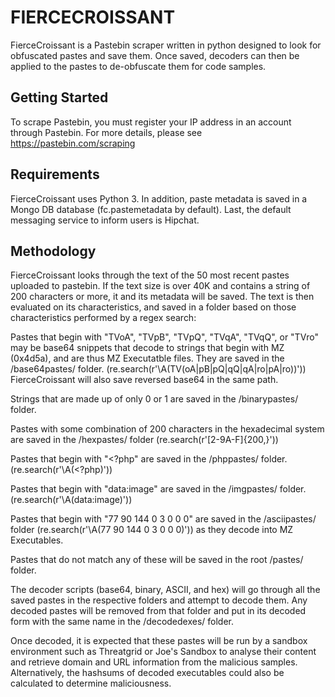 # FIERCECROISSANT

FierceCroissant is a Pastebin scraper written in python designed to look for obfuscated pastes and save them. Once saved, decoders can then be applied to the pastes to de-obfuscate them for code samples.

## Getting Started

To scrape Pastebin, you must register your IP address in an account through Pastebin. For more details, please see https://pastebin.com/scraping

## Requirements

FierceCroissant uses Python 3. In addition, paste metadata is saved in a Mongo DB database (fc.pastemetadata by default). Last, the default messaging service to inform users is Hipchat.

## Methodology

FierceCroissant looks through the text of the 50 most recent pastes uploaded to pastebin. If the text size is over 40K and contains a string of 200 characters or more, it and its metadata will be saved. The text is then evaluated on its characteristics, and saved in a folder based on those characteristics performed by a regex search:

Pastes that begin with "TVoA", "TVpB", "TVpQ", "TVqA", "TVqQ", or "TVro" may be base64 snippets that decode to strings that begin with MZ (0x4d5a), and are thus MZ Executatble files. They are saved in the /base64pastes/ folder. (re.search(r'\A(TV(oA|pB|pQ|qQ|qA|ro|pA|ro))')) FierceCroissant will also save reversed base64 in the same path.

Strings that are made up of only 0 or 1 are saved in the /binarypastes/ folder.

Pastes with some combination of 200 characters in the hexadecimal system are saved in the /hexpastes/ folder (re.search(r'[2-9A-F]{200,}'))

Pastes that begin with "<?php" are saved in the /phppastes/ folder. (re.search(r'\A(<\?php)'))

Pastes that begin with "data:image" are saved in the /imgpastes/ folder. (re.search(r'\A(data:image)'))

Pastes that begin with "77 90 144 0 3 0 0 0" are saved in the /asciipastes/ folder (re.search(r'\A(77 90 144 0 3 0 0 0)')) as they decode into MZ Executables.

Pastes that do not match any of these will be saved in the root /pastes/ folder.

The decoder scripts (base64, binary, ASCII, and hex) will go through all the saved pastes in the respective folders and attempt to decode them. Any decoded pastes will be removed from that folder and put in its decoded form with the same name in the /decodedexes/ folder. 

Once decoded, it is expected that these pastes will be run by a sandbox environment such as Threatgrid or Joe's Sandbox to analyse their content and retrieve domain and URL information from the malicious samples. Alternatively, the hashsums of decoded executables could also be calculated to determine maliciousness.